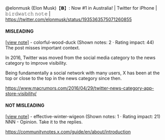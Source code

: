@elonmusk (Elon Musk)【𝗕】: Now #1 in Australia! | Twitter for iPhone | 𝚋𝚒𝚛𝚍𝚠𝚊𝚝𝚌𝚑 𝚗𝚘𝚝𝚎 | https://twitter.com/elonmusk/status/1935363575071260855

#### MISLEADING

[[view note]](https://x.com/i/birdwatch/n/1935437661524672926) - colorful-wood-duck (Shown notes: 2 · Rating impact: 44)\
The post misses important context.

In 2016, Twitter was moved from the social media category to the news category to improve visibility.

Being fundamentally a social network with many users, X has been at the top or close to the top in the news category since then.

https://www.macrumors.com/2016/04/29/twitter-news-category-app-store-visibility/

#### NOT MISLEADING

[[view note]](https://x.com/i/birdwatch/n/1935516711769227497) - effective-winter-wigeon (Shown notes: 1 · Rating impact: 21)\
NNN - Opinion. Take it to the replies.

https://communitynotes.x.com/guide/en/about/introduction

